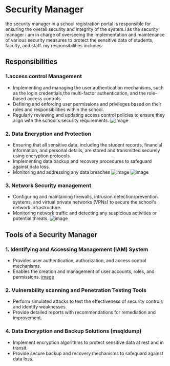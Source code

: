 # Security Manager

the security manager in a school registration portal is responsible for ensuring the overall security and integrity of the system.I as the security manager i am in charge of overseeing the implementation and maintenance of various security measures to protect the sensitive data of students, faculty, and staff. my responsibilities includes:

## Responsibilities

### 1.access control  Management
- Implementing and managing the user authentication mechanisms, such as the login credentials,the multi-factor authentication, and the role-based access controls.
- Defining and enforcing user permissions and privileges based on their roles and responsibilities within the school.
- Regularly reviewing and updating access control policies to ensure they align with the school's security requirements.
  ![image](https://github.com/NGcodeX/spiderdiplome/blob/belinda_branch/security%20architecture%20work.jpg?raw=true)

### 2. Data Encryption and Protection
- Ensuring that all sensitive data, including the student records, financial information, and personal details, are stored and transmitted securely using encryption protocols.
- Implementing data backup and recovery procedures to safeguard against data loss.
- Monitoring and addressing any data breaches
  ![image](https://github.com/NGcodeX/spiderdiplome/blob/belinda_branch/WhatsApp%20Image%202024-06-14%20at%203.34.04%20PM.jpeg?raw=true)
  ![image](https://github.com/NGcodeX/spiderdiplome/blob/belinda_branch/WhatsApp%20Image%202024-06-14%20at%203.46.33%20PM.jpeg?raw=true)

### 3. Network Security management 
- Configuring and maintaining firewalls, intrusion detection/prevention systems, and virtual private networks (VPNs) to secure the school's network infrastructure.
- Monitoring network traffic and detecting any suspicious activities or potential threats.
  ![image](https://github.com/NGcodeX/spiderdiplome/blob/belinda_branch/WhatsApp%20Image%202024-06-14%20at%203.46.33%20PM.jpeg?raw=true)



## Tools of a Security Manager

### 1. Identifying and Accessing Management (IAM) System
- Provides user authentication, authorization, and access control mechanisms.
- Enables the creation and management of user accounts, roles, and permissions.
  [image](https://github.com/NGcodeX/spiderdiplome/blob/belinda_branch/security%20architecture%20work.jpg?raw=true)

### 2. Vulnerability scanning and Penetration Testing Tools
- Perform simulated attacks to test the effectiveness of security controls and identify weaknesses.
- Provide detailed reports with recommendations for remediation and improvement.

### 4. Data Encryption and Backup Solutions (msqldump)
- Implement encryption algorithms to protect sensitive data at rest and in transit.
- Provide secure backup and recovery mechanisms to safeguard against data loss.


